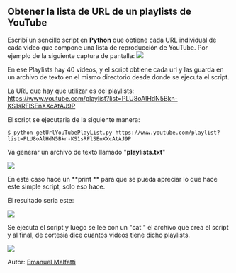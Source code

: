 Obtener la lista de URL de un playlists de YouTube
-

Escribí un sencillo script en **Python** que obtiene cada URL individual de cada video que compone una lista de reproducción de YouTube.
Por ejemplo de la siguiente captura de pantalla:
![](https://ejmalfatti.github.io/imagenes//playlist.png) 

En ese Playlists hay 40 videos, y el script obtiene cada url y las guarda en un archivo de texto en el mismo directorio desde donde se ejecuta el script.

La URL que hay que utilizar es del playlists: https://www.youtube.com/playlist?list=PLU8oAlHdN5Bkn-KS1sRFlSEnXXcAtAJ9P

El script se ejecutaria de la siguiente manera:

	$ python getUrlYouTubePlayList.py https://www.youtube.com/playlist?list=PLU8oAlHdN5Bkn-KS1sRFlSEnXXcAtAJ9P

Va generar un archivo de texto llamado "**playlists.txt**"

![](https://ejmalfatti.github.io/imagenes/script.png) 

En este caso hace un **print ** para que se pueda apreciar lo que hace este simple script, solo eso hace.

El resultado seria este:

![](https://ejmalfatti.github.io/imagenes/lista.png) 

Se ejecuta el script y luego se lee con un "cat " el archivo que crea el script y al final, de cortesia dice cuantos videos tiene dicho playlists.

![](https://ejmalfatti.github.io/imagenes/videos.png)

Autor: [Emanuel Malfatti](https://twitter.com/ejmalfatti)
